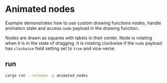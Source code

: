 # Animated nodes

Example demonstrates how to use custom drawing functions nodes, handle animation state and access `node` payload in the drawing function. 

Nodes are drawn as squares with labels in their center. Node is rotating when it is in the state of dragging. It is rotating clockwise if the `node` payload has `clockwise` field setting set to `true` and vice-verse.

## run

```bash
cargo run --release -p animated_nodes
```

